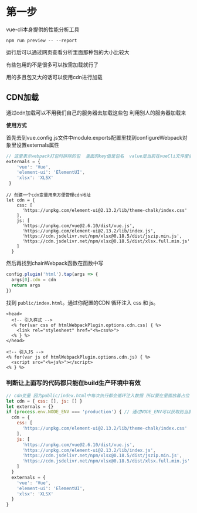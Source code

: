 # 第一步

vue-cli本身提供的性能分析工具

```
npm run preview -- --report
```

运行后可以通过网页查看分析里面那种包的大小比较大

有些包用的不是很多可以按需加载就行了

用的多且包又大的话可以使用cdn进行加载

## CDN加载

通过cdn加载可以不用我们自己的服务器去加载这些包 利用别人的服务器加载来

**使用方式**

首先去到vue.config.js文件中module.exports配置里找到configureWebpack对象里设置externals属性



```javascript
// 这里表示webpack打包时排除的包  里面的key值是包名  value是当前在vueCli文件里引入的名称
externals = {
    'vue': 'Vue',
    'element-ui': 'ElementUI',
    'xlsx': 'XLSX'
 }
```

```
// 创建一个cdn变量用来方便管理cdn地址
let cdn = {
    css: [
      'https://unpkg.com/element-ui@2.13.2/lib/theme-chalk/index.css' 
    ],
    js: [
      'https://unpkg.com/vue@2.6.10/dist/vue.js', 
      'https://unpkg.com/element-ui@2.13.2/lib/index.js', 
      'https://cdn.jsdelivr.net/npm/xlsx@0.18.5/dist/jszip.min.js',
      'https://cdn.jsdelivr.net/npm/xlsx@0.18.5/dist/xlsx.full.min.js'
    ]
  }
```

然后再找到chainWebpack函数在函数中写

```js
config.plugin('html').tap(args => {
  args[0].cdn = cdn
  return args
})
```

找到 `public/index.html`。通过你配置的CDN  循环注入 css 和 js。

```vue
<head>
  <!-- 引入样式 -->
  <% for(var css of htmlWebpackPlugin.options.cdn.css) { %>
    <link rel="stylesheet" href="<%=css%>">
  <% } %>
</head>

<!-- 引入JS -->
<% for(var js of htmlWebpackPlugin.options.cdn.js) { %>
  <script src="<%=js%>"></script>
<% } %>
```

### 判断让上面写的代码都只能在build生产环境中有效

```js
// cdn变量 因为public/index.html中每次执行都会循环注入数据 所以要在里面放着占位 循环数据undfined没事
let cdn = { css: [], js: [] } 
let externals = {}
if (process.env.NODE_ENV === 'production') { // 通过NODE_ENV可以获取到当前环境名称
  cdn = {
    css: [
      'https://unpkg.com/element-ui@2.13.2/lib/theme-chalk/index.css'
    ],
    js: [
      'https://unpkg.com/vue@2.6.10/dist/vue.js',
      'https://unpkg.com/element-ui@2.13.2/lib/index.js',
      'https://cdn.jsdelivr.net/npm/xlsx@0.18.5/dist/jszip.min.js',
      'https://cdn.jsdelivr.net/npm/xlsx@0.18.5/dist/xlsx.full.min.js'
    ]
  }
  externals = {
    'vue': 'Vue',
    'element-ui': 'ElementUI',
    'xlsx': 'XLSX'
  }
}
```

